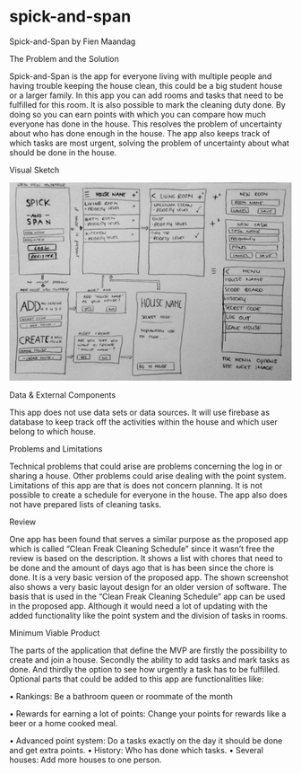 # spick-and-span
Spick-and-Span by Fien Maandag

The Problem and the Solution

Spick-and-Span is the app for everyone living with multiple people and having trouble keeping the house clean, this could be a big student house or a larger family. In this app you can add rooms and tasks that need to be fulfilled for this room. It is also possible to mark the cleaning duty done. By doing so you can earn points with which you can compare how much everyone has done in the house. This resolves the problem of uncertainty about who has done enough in the house. The app also keeps track of which tasks are most urgent, solving the problem of uncertainty about what should be done in the house.


Visual Sketch

![Screenshot](/doc/S&S_Visual_Sketch.JPG)


Data & External Components

This app does not use data sets or data sources. It will use firebase as database to keep track off the activities within the house and which user belong to which house.


Problems and Limitations

Technical problems that could arise are problems concerning the log in or sharing a house. Other problems could arise dealing with the point system.
Limitations of this app are that is does not concern planning. It is not possible to create a schedule for everyone in the house. The app also does not have prepared lists of cleaning tasks.  


Review

One app has been found that serves a similar purpose as the proposed app which is called “Clean Freak Cleaning Schedule” since it wasn’t free the review is based on the description. It shows a list with chores that need to be done and the amount of days ago that is has been since the chore is done. It is a very basic version of the proposed app. The shown screenshot also shows a very basic layout design for an older version of software. The basis that is used in the “Clean Freak Cleaning Schedule” app can be used in the proposed app. Although it would need a lot of updating with the added functionality like the point system and the division of tasks in rooms.


Minimum Viable Product

The parts of the application that define the MVP are firstly the possibility to create and join a house. Secondly the ability to add tasks and mark tasks as done. And thirdly the option to see how urgently a task has to be fulfilled.
Optional parts that could be added to this app are functionalities like:

•	Rankings: Be a bathroom queen or roommate of the month

•	Rewards for earning a lot of points: Change your points for rewards like a beer or a home cooked meal.

•	Advanced point system: Do a tasks exactly on the day it should be done and get extra points.
•	History: Who has done which tasks.
• Several houses: Add more houses to one person.
